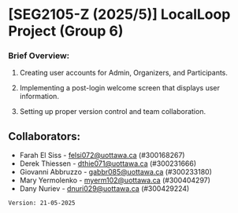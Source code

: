 # [SEG2105-Z (2025/5)] LocalLoop Project (Group 6)

### Brief Overview:

1. Creating user accounts for Admin, Organizers, and Participants.

2. Implementing a post-login welcome screen that displays user information.

3. Setting up proper version control and team collaboration.

## Collaborators:
  - Farah El Siss     - felsi072@uottawa.ca (#300168267)
  - Derek Thiessen    - dthie071@uottawa.ca (#300231666)
  - Giovanni Abbruzzo - gabbr085@uottawa.ca (#300233180)
  - Mary Yermolenko   - myerm102@uottawa.ca (#300404297)
  - Dany Nuriev       - dnuri029@uottawa.ca (#300429224)

`Version: 21-05-2025`





